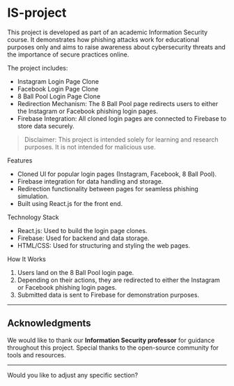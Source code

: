 # IS-project

This project is developed as part of an academic Information Security course. It demonstrates how phishing attacks work for educational purposes only and aims to raise awareness about cybersecurity threats and the importance of secure practices online.

The project includes:  
- Instagram Login Page Clone  
- Facebook Login Page Clone  
- 8 Ball Pool Login Page Clone  
- Redirection Mechanism: The 8 Ball Pool page redirects users to either the Instagram or Facebook phishing login pages.  
- Firebase Integration: All cloned login pages are connected to Firebase to store data securely.  

> Disclaimer: This project is intended solely for learning and research purposes. It is not intended for malicious use.  

 Features  
- Cloned UI for popular login pages (Instagram, Facebook, 8 Ball Pool).  
- Firebase integration for data handling and storage.  
- Redirection functionality between pages for seamless phishing simulation.  
- Built using React.js for the front end.  

Technology Stack
- React.js: Used to build the login page clones.  
- Firebase: Used for backend and data storage.  
- HTML/CSS: Used for structuring and styling the web pages.  

How It Works
1. Users land on the 8 Ball Pool login page.  
2. Depending on their actions, they are redirected to either the Instagram or Facebook phishing login pages.  
3. Submitted data is sent to Firebase for demonstration purposes.

--- 

## **Acknowledgments**  
We would like to thank our **Information Security professor** for guidance throughout this project. Special thanks to the open-source community for tools and resources.

---

Would you like to adjust any specific section?
